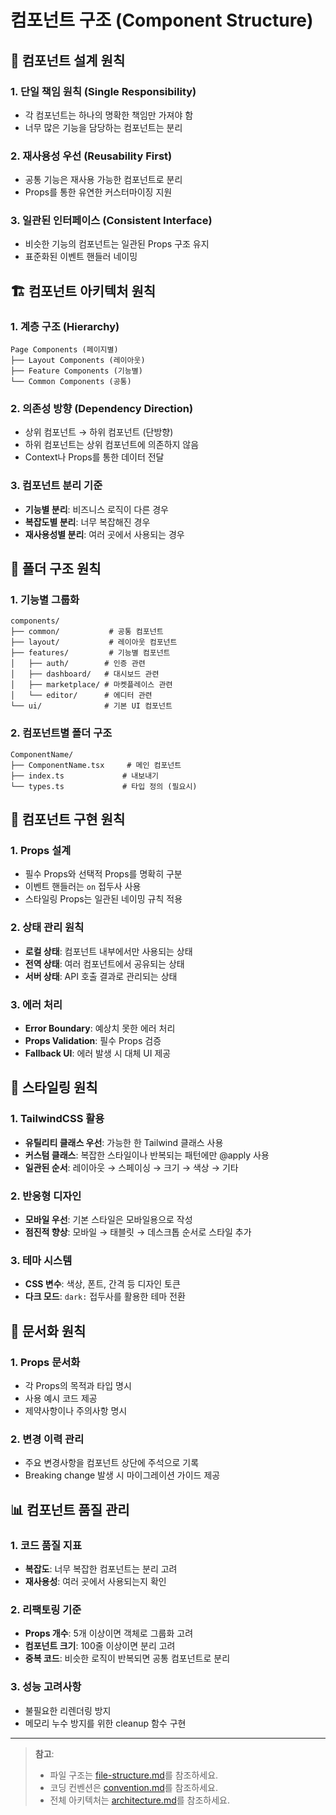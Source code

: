 # 컴포넌트 구조 (Component Structure)

## 🎯 컴포넌트 설계 원칙

### 1. **단일 책임 원칙 (Single Responsibility)**
- 각 컴포넌트는 하나의 명확한 책임만 가져야 함
- 너무 많은 기능을 담당하는 컴포넌트는 분리

### 2. **재사용성 우선 (Reusability First)**
- 공통 기능은 재사용 가능한 컴포넌트로 분리
- Props를 통한 유연한 커스터마이징 지원

### 3. **일관된 인터페이스 (Consistent Interface)**
- 비슷한 기능의 컴포넌트는 일관된 Props 구조 유지
- 표준화된 이벤트 핸들러 네이밍

## 🏗️ 컴포넌트 아키텍처 원칙

### 1. **계층 구조 (Hierarchy)**
```
Page Components (페이지별)
├── Layout Components (레이아웃)
├── Feature Components (기능별)
└── Common Components (공통)
```

### 2. **의존성 방향 (Dependency Direction)**
- 상위 컴포넌트 → 하위 컴포넌트 (단방향)
- 하위 컴포넌트는 상위 컴포넌트에 의존하지 않음
- Context나 Props를 통한 데이터 전달

### 3. **컴포넌트 분리 기준**
- **기능별 분리**: 비즈니스 로직이 다른 경우
- **복잡도별 분리**: 너무 복잡해진 경우
- **재사용성별 분리**: 여러 곳에서 사용되는 경우

## 📁 폴더 구조 원칙

### 1. **기능별 그룹화**
```
components/
├── common/           # 공통 컴포넌트
├── layout/           # 레이아웃 컴포넌트
├── features/         # 기능별 컴포넌트
│   ├── auth/        # 인증 관련
│   ├── dashboard/   # 대시보드 관련
│   ├── marketplace/ # 마켓플레이스 관련
│   └── editor/      # 에디터 관련
└── ui/              # 기본 UI 컴포넌트
```

### 2. **컴포넌트별 폴더 구조**
```
ComponentName/
├── ComponentName.tsx     # 메인 컴포넌트
├── index.ts             # 내보내기
└── types.ts             # 타입 정의 (필요시)
```

## 🔧 컴포넌트 구현 원칙

### 1. **Props 설계**
- 필수 Props와 선택적 Props를 명확히 구분
- 이벤트 핸들러는 `on` 접두사 사용
- 스타일링 Props는 일관된 네이밍 규칙 적용

### 2. **상태 관리 원칙**
- **로컬 상태**: 컴포넌트 내부에서만 사용되는 상태
- **전역 상태**: 여러 컴포넌트에서 공유되는 상태
- **서버 상태**: API 호출 결과로 관리되는 상태

### 3. **에러 처리**
- **Error Boundary**: 예상치 못한 에러 처리
- **Props Validation**: 필수 Props 검증
- **Fallback UI**: 에러 발생 시 대체 UI 제공

## 🎨 스타일링 원칙

### 1. **TailwindCSS 활용**
- **유틸리티 클래스 우선**: 가능한 한 Tailwind 클래스 사용
- **커스텀 클래스**: 복잡한 스타일이나 반복되는 패턴에만 @apply 사용
- **일관된 순서**: 레이아웃 → 스페이싱 → 크기 → 색상 → 기타

### 2. **반응형 디자인**
- **모바일 우선**: 기본 스타일은 모바일용으로 작성
- **점진적 향상**: 모바일 → 태블릿 → 데스크톱 순서로 스타일 추가

### 3. **테마 시스템**
- **CSS 변수**: 색상, 폰트, 간격 등 디자인 토큰
- **다크 모드**: `dark:` 접두사를 활용한 테마 전환

## 📝 문서화 원칙

### 1. **Props 문서화**
- 각 Props의 목적과 타입 명시
- 사용 예시 코드 제공
- 제약사항이나 주의사항 명시

### 2. **변경 이력 관리**
- 주요 변경사항을 컴포넌트 상단에 주석으로 기록
- Breaking change 발생 시 마이그레이션 가이드 제공

## 📊 컴포넌트 품질 관리

### 1. **코드 품질 지표**
- **복잡도**: 너무 복잡한 컴포넌트는 분리 고려
- **재사용성**: 여러 곳에서 사용되는지 확인

### 2. **리팩토링 기준**
- **Props 개수**: 5개 이상이면 객체로 그룹화 고려
- **컴포넌트 크기**: 100줄 이상이면 분리 고려
- **중복 코드**: 비슷한 로직이 반복되면 공통 컴포넌트로 분리

### 3. **성능 고려사항**
- 불필요한 리렌더링 방지
- 메모리 누수 방지를 위한 cleanup 함수 구현

---

> **참고**: 
> - 파일 구조는 [file-structure.md](./file-structure.md)를 참조하세요.
> - 코딩 컨벤션은 [convention.md](./convention.md)를 참조하세요.
> - 전체 아키텍처는 [architecture.md](./architecture.md)를 참조하세요.
